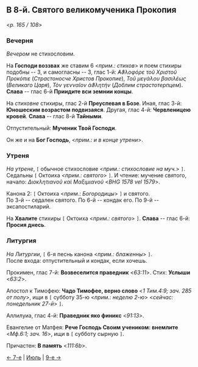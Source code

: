 
## В 8-й. Святого великомученика Прокопия

<*p. 165 / 108*>

### Вечерня

*Вечером* не стихословим. 

На **Господи воззвах** же ставим 6 <*прим.: стихов*> и поем стихиры подобны -- 3, 
и самогласны -- 3, глас 1-й: *̓Αϑλοφόρε τοῦ Χριστοῦ Προκόπιε* (*Страстоносче Христов Прокопие*), 
*Τοῦ μεγάλου βασιλέως* (*Великаго Царя*), 
*Τὸν γενναῖον ἀϑλητήν* (*Доблим страстотерпцем*). 
**Слава** -- глас 6-й **Приидите вси земнии концы**.  

На *стиховне* стихиры, глас 2-й **Преуспевая в Бозе**. 
Иная, глас 3-й: **Юношеским возрастом подвизаяся**. 
Другая, глас 4-й: **Червленицею кровей**. 
**Слава** -- глас 8-й **Тайными**.  

Отпустительный: **Мученик Твой Господи**.  

Он же и на **Бог Господь**, <*прим.: и в конце утрени*>.

### Утреня

*На утрене*, `[` обычное стихословие <*прим.: стихословие на муч.*> `]`. 
Седальны `[` Октоиха <*прим.: святого*> `]`. 
И чтение: мучение святого, начало: *Διοκλητιανοῦ καὶ Μαξιμιανοῦ* <*BHG 1578 vel 1579*>.  
 
Канона 2: `[` Октоиха <*прим.: Богородицы*> `]` и святого.  
По 3-й -- седален святого. 
По 6-й -- кондак его. 
По 9-й -- эксапостиларий. 

На **Хвалите** стихиры `[` Октоиха <*прим.: святого*> `]`. 
**Слава** -- глас 6-й: **Просия днесь**.   

### Литургия

*На Литургии*, `[` 6-я песнь канона <*прим.: блаженны*> `]`.  
После входа: отпустительный и кондак, если хочешь.   

Прокимен, глас 7-й: **Возвеселится праведник** <*63:11*>. 
Стих: **Услыши** <*63:2*>. 

Апостол к Тимофею: **Чадо Тимофее, верно слово** <*1 Тим.4:9; зач. 285 от полу*>, 
ищи в `[` субботу 35-ю <*прим.: неделю 2-ю*> <*сейчас: понедельник 27-й*> `]`. 

Аллилуиа, глас 4-й: **Праведник яко финикс** <*91:13*>.
 
Евангелие от Матфея: **Рече Господь Своим учеником: внемлите** <*Мф.6:1; зач. 16*>, 
ищи в `[` субботу сырную `]`. 
 
Причастен: **В память** <*111:6b*>.  
 
[← 7-е](07_07_MES.ru.md) | [Июль](README.md#8-й) | [9-е →](07_09_MES.ru.md)
